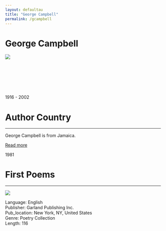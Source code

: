 ```yaml
---
layout: defaultau
title: "George Campbell"
permalink: /gcampbell
---
```

<!-- partial:index.partial.html -->
<div class="content">
    <h1>George Campbell</h1>
    <div class="quote">
        <div><img src="https://www.peepaltreepress.com/sites/default/files/styles/author_large/public/george%20campbell_0.jpg?itok=Au4IlZoS" class="logo"></div>
    </div>
    <div class="timeline">
        <div style="padding-bottom:100px;"></div>
        <div class="block">
            <div class="date right"><p class="right"> 1916 - 2002 </p></div>
            <div class="dot"></div>
            <div class="left first">
                <h1>Author Country</h1><hr>
            <p>George Campbell is from Jamaica.</p>
                <a href="#" target="_blank">Read more</a>
            </div>
        </div>
        <div class="block">
            <div class="date left"><p class="left">1981</p></div>
            <div class="dot"></div>
            <div class="right">
                <h1>First Poems</h1><hr>
                <p><img src="https://pictures.abebooks.com/inventory/md/md31228906616.jpg" ></p>
                <p>
                Language: English <br/>
                Publisher: Garland Publishing Inc.			 <br/>
                Pub_location: New York, NY, United States <br/>
                Genre: Poetry Collection <br/>
                Length: 116 <br/>                   </p>
            </div>
        </div>
</div>
<!-- partial -->
  <script src='https://cdnjs.cloudflare.com/ajax/libs/jquery/3.1.1/jquery.min.js'></script><script  src="assets/js/authorscript.js"></script>
